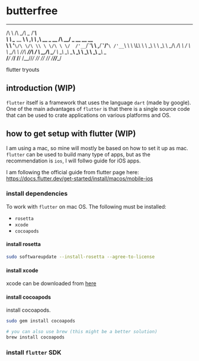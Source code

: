 # butterfree
 __               __    __                     ___                       
/\ \             /\ \__/\ \__                /'___\                      
\ \ \____  __  __\ \ ,_\ \ ,_\    __   _ __ /\ \__/  _ __    __     __   
 \ \ '__`\/\ \/\ \\ \ \/\ \ \/  /'__`\/\`'__\ \ ,__\/\`'__\/'__`\ /'__`\ 
  \ \ \L\ \ \ \_\ \\ \ \_\ \ \_/\  __/\ \ \/ \ \ \_/\ \ \//\  __//\  __/ 
   \ \_,__/\ \____/ \ \__\\ \__\ \____\\ \_\  \ \_\  \ \_\\ \____\ \____\
    \/___/  \/___/   \/__/ \/__/\/____/ \/_/   \/_/   \/_/ \/____/\/____/
                                                                         


flutter tryouts

## introduction (WIP)

`flutter` itself is a framework that uses the language `dart` (made by google). One of the main advantages of `flutter` is that there is a single source code that can be used to crate applications on various platforms and OS.


## how to get setup with flutter (WIP)

I am using a mac, so mine will mostly be based on how to set it up as mac.
`flutter` can be used to build many type of apps, but as the recommendation is `ios`, I will follwo guide for iOS apps.

I am following the official guide from flutter page here: https://docs.flutter.dev/get-started/install/macos/mobile-ios

### install dependencies

To work with `flutter` on mac OS. The following must be installed:

- `rosetta`
- `xcode`
- `cocoapods`

#### install rosetta

```bash
sudo softwareupdate --install-rosetta --agree-to-license
```

#### install xcode

xcode can be downloaded from [here](https://developer.apple.com/xcode/)


#### install cocoapods

install cocoapods. 

```bash
sudo gem install cocoapods

# you can also use brew (this might be a better solution)
brew install cocoapods
``` 

### install `flutter` SDK

